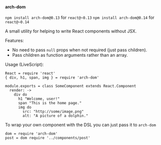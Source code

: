 #### arch-dom

`npm install arch-dom@0.13` for `react@~0.13`
`npm install arch-dom@0.14` for `react@~0.14`

A small utility for helping to write React components without JSX.

Features:

- No need to pass `null` props when not required (just pass children).
- Pass children as function arguments rather than an array.

Usage (LiveScript):

```LiveScript
React = require 'react'
{ div, h1, span, img } = require 'arch-dom'

module.exports = class SomeComponent extends React.Component
  render: ->
    div do
      h1 "Welcome, user!"
      span "This is the home page."
      img do
        src: "http://some/image.png"
        alt: "A picture of a dolphin."
```

To wrap your own component with the DSL you can just pass it to `arch-dom`

```LiveScript
dom = require 'arch-dom'
post = dom require '../components/post'
```
